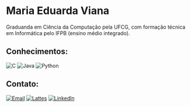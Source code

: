 # Maria Eduarda Viana

Graduanda em Ciência da Computação pela UFCG, com formação técnica em Informática pelo IFPB (ensino médio integrado).

## Conhecimentos:

![C](https://img.shields.io/badge/-C-00599C?style=flat&logo=c&logoColor=white)
![Java](https://img.shields.io/badge/-Java-007396?style=flat&logo=java&logoColor=white)
![Python](https://img.shields.io/badge/-Python-3776AB?style=flat&logo=python&logoColor=white)

## Contato:

[![Email](https://img.shields.io/badge/Email-D14836?style=for-the-badge&logo=gmail&logoColor=white)](mailto:mariaeduardaviana142@gmail.com)
[![Lattes](https://img.shields.io/badge/Lattes-007ACC?style=for-the-badge&logo=academia&logoColor=white)](http://lattes.cnpq.br/2747564557150062)
[![LinkedIn](https://img.shields.io/badge/LinkedIn-0A66C2?style=for-the-badge&logo=linkedin&logoColor=white)](https://www.linkedin.com/in/meviana)




